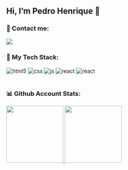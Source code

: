 ## Hi, I’m Pedro Henrique 👋

### 📱 Contact me:
<p>
<a href="https://www.linkedin.com/in/pedro-henrique-pereira-rodrigues-3221ab15a/"><img src="https://img.shields.io/badge/LinkedIn-0077B5?style=for-the-badge&logo=linkedin&logoColor=white"/></a>

### 🚀 My Tech Stack:
  
<div style="display: inline_block">
  <img align="center" alt="html5" src="https://img.shields.io/badge/HTML5-E34F26?style=for-the-badge&logo=html5&logoColor=white" />
  <img align="center" alt="css" src="https://img.shields.io/badge/CSS3-1572B6?style=for-the-badge&logo=css3&logoColor=white" />
  <img align="center" alt="js" src="https://img.shields.io/badge/JavaScript-F7DF1E?style=for-the-badge&logo=javascript&logoColor=black" />
  <img align="center" alt="react" src="https://img.shields.io/badge/React-20232A?style=for-the-badge&logo=react&logoColor=61DAFB" />
  <img align="center" alt="react" src="https://img.shields.io/badge/React_Native-20232A?style=for-the-badge&logo=react&logoColor=61DAFB" />
</div><br/>

### 📊 Github Account Stats:
<!-- ![Predoh1709 GitHub stats](https://github-readme-stats.vercel.app/api?username=Predoh1709&bg_color=30,4354e9,904e95&title_color=fff&text_color=fff) -->

<div display=flex>
  <a href="https://github.com/Predoh1709">
  <img height="150em" src="https://github-readme-stats.vercel.app/api?username=Predoh1709&bg_color=30,4354e9,904e95&title_color=fff&text_color=fff&include_all_commits=true&count_private=true"/>
  <img height="150em" src="https://github-readme-stats.vercel.app/api/top-langs/?username=Predoh1709&layout=compact&langs_count=7&bg_color=30,4354e9,904e95&title_color=fff&text_color=fff"/>
</div>
